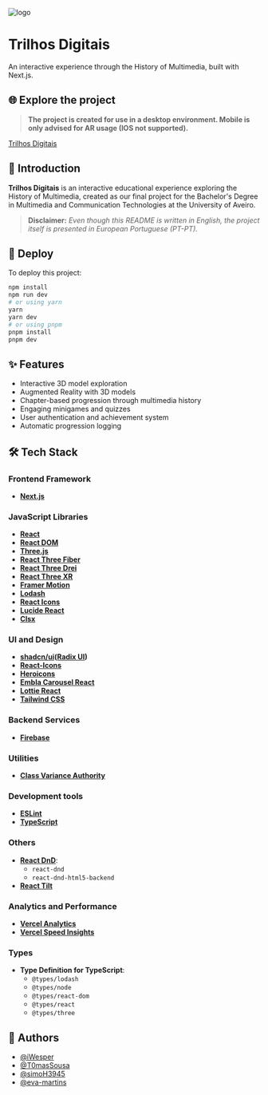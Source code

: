 ![logo](https://github.com/user-attachments/assets/98349c0a-6423-4233-8c73-a5344f1ed635)
# Trilhos Digitais

An interactive experience through the History of Multimedia, built with Next.js.


## 🌐 Explore the project
>**The project is created for use in a desktop environment. Mobile is only advised for AR usage (IOS not supported).**

[Trilhos Digitais](https://trilhosdigitais.vercel.app/)

## 📖 Introduction
**Trilhos Digitais** is an interactive educational experience exploring the History of Multimedia, created as our final project for the Bachelor's Degree in Multimedia and Communication Technologies at the University of Aveiro.


>**Disclaimer:**
>*Even though this README is written in English, the project itself is presented in European Portuguese (PT-PT).*


## 🚀 Deploy

To deploy this project:
```bash
npm install
npm run dev
# or using yarn
yarn
yarn dev
# or using pnpm
pnpm install
pnpm dev
```


## ✨ Features

- Interactive 3D model exploration
- Augmented Reality with 3D models
- Chapter-based progression through multimedia history
- Engaging minigames and quizzes
- User authentication and achievement system
- Automatic progression logging

## 🛠️ Tech Stack

### Frontend Framework  
- **[Next.js](https://nextjs.org/)**

### JavaScript Libraries
- **[React](https://reactjs.org/)**
- **[React DOM](https://reactjs.org/docs/react-dom.html)**
- **[Three.js](https://threejs.org/)**
- **[React Three Fiber](https://docs.pmnd.rs/react-three-fiber/getting-started/introduction)**
- **[React Three Drei](https://github.com/pmndrs/drei)**
- **[React Three XR](https://github.com/pmndrs/react-xr)**
- **[Framer Motion](https://www.framer.com/motion/)**
- **[Lodash](https://lodash.com/)**
- **[React Icons](https://react-icons.github.io/react-icons/)**
- **[Lucide React](https://lucide.dev/docs/lucide-react)**
- **[Clsx](https://www.npmjs.com/package/clsx)**

### UI and Design
- **[shadcn/ui](https://ui.shadcn.com/)([Radix UI](https://www.radix-ui.com/))**
- **[React-Icons](https://react-icons.github.io/react-icons/)**
- **[Heroicons](https://heroicons.com/)**
- **[Embla Carousel React](https://www.embla-carousel.com/)**
- **[Lottie React](https://lottiereact.com/)**
- **[Tailwind CSS](https://tailwindcss.com/)**

### Backend Services
- **[Firebase](https://firebase.google.com/)**

### Utilities
- **[Class Variance Authority](https://www.npmjs.com/package/class-variance-authority)**

### Development tools
- **[ESLint](https://eslint.org/)**
- **[TypeScript](https://www.typescriptlang.org/)**

### Others
- **[React DnD](https://react-dnd.github.io/react-dnd/about)**:
  - `react-dnd`
  - `react-dnd-html5-backend`
- **[React Tilt](https://www.npmjs.com/package/react-tilt)**

### Analytics and Performance
- **[Vercel Analytics](https://vercel.com/docs/concepts/analytics/overview)**
- **[Vercel Speed Insights](https://vercel.com/docs/concepts/speed-insights)**

### Types
- **Type Definition for TypeScript**:
  - `@types/lodash`
  - `@types/node`
  - `@types/react-dom`
  - `@types/react`
  - `@types/three`


## 👥 Authors

- [@iWesper](https://github.com/iWesper)
- [@T0masSousa](https://github.com/T0masSousa)
- [@simoH3945](https://github.com/simoH3945)
- [@eva-martins](https://github.com/eva-martins)







